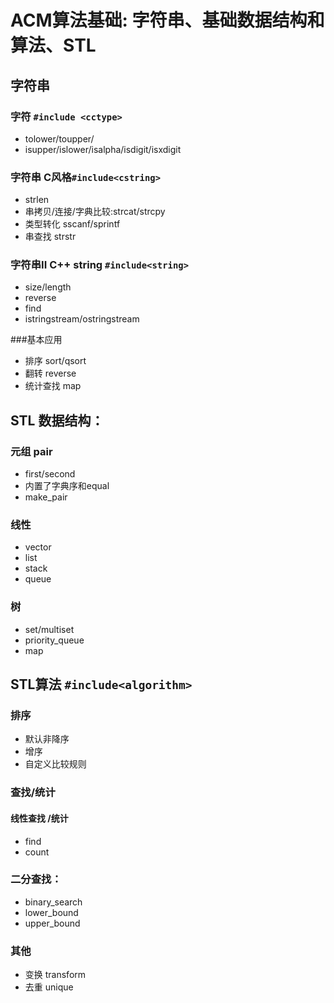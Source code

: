 # ACM算法基础: 字符串、基础数据结构和算法、STL

## 字符串

### 字符 `#include <cctype>`
- tolower/toupper/
- isupper/islower/isalpha/isdigit/isxdigit 

### 字符串 C风格`#include<cstring>`
- strlen
- 串拷贝/连接/字典比较:strcat/strcpy
- 类型转化 sscanf/sprintf
- 串查找 strstr


### 字符串II C++ string `#include<string>`
- size/length
- reverse
- find
- istringstream/ostringstream

###基本应用   
- 排序 sort/qsort
- 翻转 reverse
- 统计查找  map

## STL 数据结构：
### 元组 pair 
- first/second
- 内置了字典序和equal
- make_pair

### 线性  
- vector
- list
- stack
- queue

### 树 
- set/multiset
- priority_queue
- map

## STL算法 `#include<algorithm>`
### 排序
- 默认非降序
- 增序
- 自定义比较规则

### 查找/统计
#### 线性查找 /统计
- find
- count


### 二分查找：
- binary_search
- lower_bound
- upper_bound

### 其他
- 变换 transform
- 去重 unique
